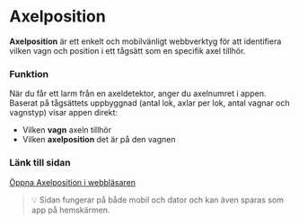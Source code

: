 # Axelposition

**Axelposition** är ett enkelt och mobilvänligt webbverktyg för att identifiera vilken vagn och position i ett tågsätt som en specifik axel tillhör.

### Funktion
När du får ett larm från en axeldetektor, anger du axelnumret i appen. Baserat på tågsättets uppbyggnad (antal lok, axlar per lok, antal vagnar och vagnstyp) visar appen direkt:

- Vilken **vagn** axeln tillhör
- Vilken **axelposition** det är på den vagnen

### Länk till sidan
[Öppna Axelposition i webbläsaren](https://omfgdill.github.io/axelposition-app/)

> 💡 Sidan fungerar på både mobil och dator och kan även sparas som app på hemskärmen.
